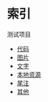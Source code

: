 <!-- --- title: 分类测试 -->
# 索引


测试项目

* [代码](code)
* [图片](pic)
* [文字](font)
* [本地资源](res)
* [尾注](footnote)
* [其他](other)